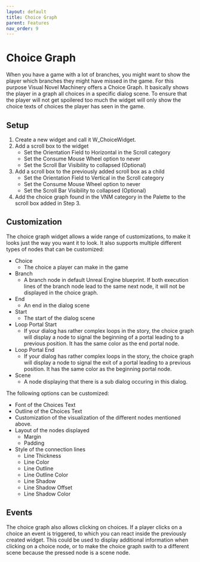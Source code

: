 ```yaml
---
layout: default
title: Choice Graph
parent: Features
nav_order: 9
---
```


# Choice Graph
When you have a game with a lot of branches, you might want to show the player which branches they might have missed in the game. For this purpose Visual Novel Machinery offers a Choice Graph. It basically shows the player in a graph all choices in a specific dialog scene. To ensure that the player will not get spoilered too much the widget will only show the choice texts of choices the player has seen in the game.

## Setup
1. Create a new widget and call it W_ChoiceWidget.
2. Add a scroll box to the widget
    - Set the Orientation Field to Horizontal in the Scroll category
    - Set the Consume Mouse Wheel option to never
    - Set the Scroll Bar Visibility to collapsed (Optional)
3. Add a scroll box to the previously added scroll box as a child
    - Set the Orientation Field to Vertical in the Scroll category
    - Set the Consume Mouse Wheel option to never
    - Set the Scroll Bar Visibility to collapsed (Optional)
4. Add the choice graph found in the VNM category in the Palette to the scroll box added in Step 3.

## Customization
The choice graph widget allows a wide range of customizations, to make it looks just the way you want it to look. It also supports multiple different types of nodes that can be customized:
- Choice
    - The choice a player can make in the game
- Branch
    - A branch node in default Unreal Engine blueprint. If both execution lines of the branch node lead to the same next node, it will not be displayed in the choice graph.
- End
    - An end in the dialog scene
- Start
    - The start of the dialog scene
- Loop Portal Start
    - If your dialog has rather complex loops in the story, the choice graph will display a node to signal the beginning of a portal leading to a previous position. It has the same color as the end portal node.
- Loop Portal End
    - If your dialog has rather complex loops in the story, the choice graph will display a node to signal the exit of a portal leading to a previous position. It has the same color as the beginning portal node.
- Scene
    - A node displaying that there is a sub dialog occuring in this dialog.

The following options can be customized:
- Font of the Choices Text
- Outline of the Choices Text
- Customization of the visualization of the different nodes mentioned above.
- Layout of the nodes displayed
    - Margin
    - Padding
- Style of the connection lines
    - Line Thickness
    - Line Color
    - Line Outline
    - Line Outline Color
    - Line Shadow
    - Line Shadow Offset
    - Line Shadow Color

## Events
The choice graph also allows clicking on choices. If a player clicks on a choice an event is triggered, to which you can react inside the previously created widget. This could be used to display additional information when clicking on a choice node, or to make the choice graph swith to a different scene because the pressed node is a scene node.
